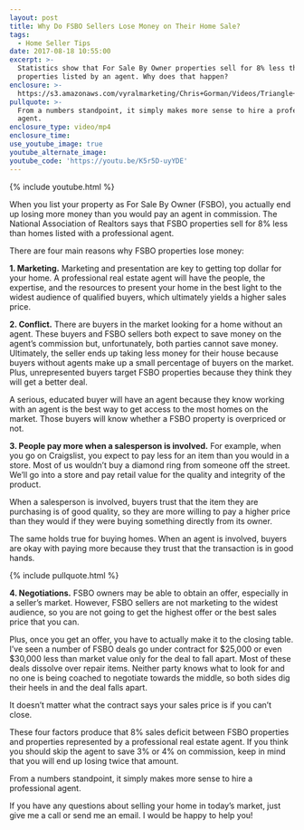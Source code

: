 ```yaml
---
layout: post
title: Why Do FSBO Sellers Lose Money on Their Home Sale?
tags:
  - Home Seller Tips
date: 2017-08-18 10:55:00
excerpt: >-
  Statistics show that For Sale By Owner properties sell for 8% less than
  properties listed by an agent. Why does that happen?
enclosure: >-
  https://s3.amazonaws.com/vyralmarketing/Chris+Gorman/Videos/Triangle+Area+Real+Estate-+Skipping+the+Listing+Agent+Could+Cost+You.mp4
pullquote: >-
  From a numbers standpoint, it simply makes more sense to hire a professional
  agent.
enclosure_type: video/mp4
enclosure_time:
use_youtube_image: true
youtube_alternate_image:
youtube_code: 'https://youtu.be/K5r5D-uyYDE'
---
```



{% include youtube.html %}

When you list your property as For Sale By Owner (FSBO), you actually end up losing more money than you would pay an agent in commission. The National Association of Realtors says that FSBO properties sell for 8% less than homes listed with a professional agent.

There are four main reasons why FSBO properties lose money:

**1. Marketing.** Marketing and presentation are key to getting top dollar for your home. A professional real estate agent will have the people, the expertise, and the resources to present your home in the best light to the widest audience of qualified buyers, which ultimately yields a higher sales price.

**2. Conflict.** There are buyers in the market looking for a home without an agent. These buyers and FSBO sellers both expect to save money on the agent’s commission but, unfortunately, both parties cannot save money. Ultimately, the seller ends up taking less money for their house because buyers without agents make up a small percentage of buyers on the market. Plus, unrepresented buyers target FSBO properties because they think they will get a better deal.

A serious, educated buyer will have an agent because they know working with an agent is the best way to get access to the most homes on the market. Those buyers will know whether a FSBO property is overpriced or not.

**3. People pay more when a salesperson is involved.** For example, when you go on Craigslist, you expect to pay less for an item than you would in a store. Most of us wouldn’t buy a diamond ring from someone off the street. We’ll go into a store and pay retail value for the quality and integrity of the product.

When a salesperson is involved, buyers trust that the item they are purchasing is of good quality, so they are more willing to pay a higher price than they would if they were buying something directly from its owner.

The same holds true for buying homes. When an agent is involved, buyers are okay with paying more because they trust that the transaction is in good hands.

{% include pullquote.html %}

**4. Negotiations.** FSBO owners may be able to obtain an offer, especially in a seller’s market. However, FSBO sellers are not marketing to the widest audience, so you are not going to get the highest offer or the best sales price that you can.

Plus, once you get an offer, you have to actually make it to the closing table. I’ve seen a number of FSBO deals go under contract for $25,000 or even $30,000 less than market value only for the deal to fall apart. Most of these deals dissolve over repair items. Neither party knows what to look for and no one is being coached to negotiate towards the middle, so both sides dig their heels in and the deal falls apart.

It doesn’t matter what the contract says your sales price is if you can’t close.

These four factors produce that 8% sales deficit between FSBO properties and properties represented by a professional real estate agent. If you think you should skip the agent to save 3% or 4% on commission, keep in mind that you will end up losing twice that amount.

From a numbers standpoint, it simply makes more sense to hire a professional agent.

If you have any questions about selling your home in today’s market, just give me a call or send me an email. I would be happy to help you!
